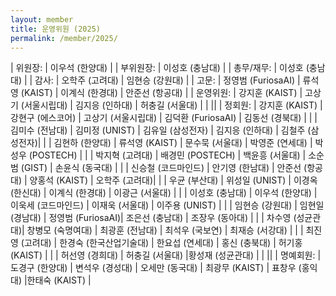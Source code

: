 ```yaml
---
layout: member
title: 운영위원 (2025)
permalink: /member/2025/
---
```


| 위원장:    | 이우석 (한양대) |
| 부위원장:  | 이성호 (충남대) |
| 총무/재무: | 이성호 (충남대) |
| 감사:      | 오학주 (고려대) | 임현승 (강원대) |
| 고문:      | 정영범 (FuriosaAI) | 류석영 (KAIST) | 이계식 (한경대) | 안준선 (항공대) |
| 운영위원:  | 강지훈 (KAIST) | 고상기 (서울시립대) | 김지응 (인하대) | 허충길 (서울대) |
|            ||
| 정회원:    | 강지훈 (KAIST)  | 강현구 (에스코어) | 고상기 (서울시립대) | 김덕환 (FuriosaAI) | 김동선 (경북대)  |
|            | 김미수 (전남대) | 김미정 (UNIST)    | 김유일 (삼성전자)   | 김지응 (인하대)    | 김철주 (삼성전자)|
|            | 김현하 (한양대) | 류석영 (KAIST)    | 문수묵 (서울대)     | 박영준 (연세대)    | 박성우 (POSTECH) |
|            | 박지혁 (고려대) | 배경민 (POSTECH)  | 백윤흥 (서울대)     | 소순범 (GIST)      | 손윤식 (동국대)  |
|            | 신승철 (코드마인드)  | 안기영 (한남대) | 안준선 (항공대)   | 양홍석 (KAIST)      | 오학주 (고려대)|
|            | 우균 (부산대)   | 위성일 (UNIST)  | 이경옥 (한신대)   | 이계식 (한경대)     | 이광근 (서울대)    |
|            | 이성호 (충남대) | 이우석 (한양대) | 이욱세 (코드마인드) | 이재욱 (서울대)   | 이주용 (UNIST)     |
|            | 임현승 (강원대) | 임현일 (경남대) | 정영범 (FuriosaAI)| 조은선 (충남대)    | 조장우 (동아대)     |
|            | 차수영 (성균관대)| 창병모 (숙명여대) | 최광훈 (전남대) | 최석우 (국보연)   | 최재승 (서강대)     |
|            | 최진영 (고려대) | 한경숙 (한국산업기술대) | 한요섭 (연세대) | 홍신 (충북대) | 허기홍 (KAIST)     |
|            | 허선영 (경희대) | 허충길 (서울대) |황성재 (성균관대) |
|            ||
| 명예회원:  | 도경구 (한양대) | 변석우 (경성대)   | 오세만 (동국대)     | 최광무 (KAIST)    | 표창우 (홍익대)  |한태숙 (KAIST) |
